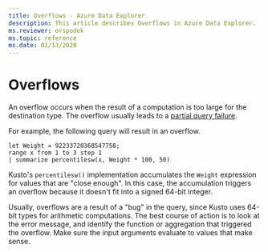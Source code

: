 ```yaml
---
title: Overflows - Azure Data Explorer
description: This article describes Overflows in Azure Data Explorer.
ms.reviewer: orspodek
ms.topic: reference
ms.date: 02/13/2020
---
```

# Overflows

An overflow occurs when the result of a computation is too large for the destination type.
The overflow usually leads to a [partial query failure](partial-query-failures.md).

For example, the following query will result in an overflow.

```kusto
let Weight = 92233720368547758;
range x from 1 to 3 step 1
| summarize percentilesw(x, Weight * 100, 50)
```

Kusto's `percentilesw()` implementation accumulates the `Weight` expression for values that are "close enough".
In this case, the accumulation triggers an overflow because it doesn't fit into a signed 64-bit integer.

Usually, overflows are a result of a "bug" in the query, since Kusto uses 64-bit types for arithmetic computations.
The best course of action is to look at the error message, and identify the function or aggregation that triggered the overflow. Make sure the input arguments evaluate to values that make sense.
